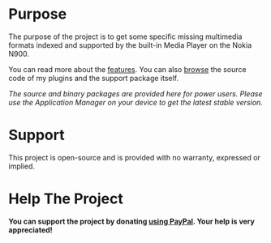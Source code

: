 # Purpose #

The purpose of the project is to get some specific missing multimedia formats indexed and supported by the built-in Media Player on the Nokia N900.

You can read more about the [features](http://code.google.com/p/extra-decoders-support-for-n900/wiki/Features). You can also [browse](http://code.google.com/p/extra-decoders-support-for-n900/source/browse/trunk) the source code of my plugins and the support package itself.

_The source and binary packages are provided here for power users. Please use the Application Manager on your device to get the latest stable version._

# Support #

This project is open-source and is provided with no warranty, expressed or implied.

# Help The Project #

**You can support the project by donating [using PayPal](http://stateless.jogger.pl/files/decoders_donate.html). Your help is very appreciated!**
